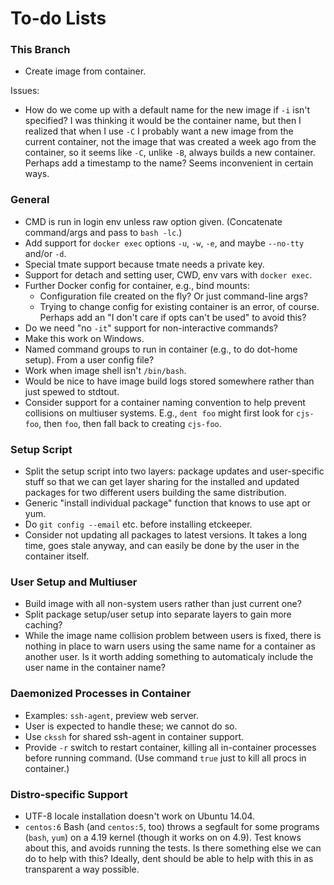 To-do Lists
===========

### This Branch

- Create image from container.

Issues:
- How do we come up with a default name for the new image if `-i`
  isn't specified? I was thinking it would be the container name, but
  then I realized that when I use `-C` I probably want a new image
  from the current container, not the image that was created a week
  ago from the container, so it seems like `-C`, unlike `-B`, always
  builds a new container. Perhaps add a timestamp to the name? Seems
  inconvenient in certain ways.

### General

- CMD is run in login env unless raw option given. (Concatenate
  command/args and pass to `bash -lc`.)
- Add support for `docker exec` options `-u`, `-w`, `-e`, and maybe
  `--no-tty` and/or `-d`.
- Special tmate support because tmate needs a private key.
- Support for detach and setting user, CWD, env vars with `docker exec`.
- Further Docker config for container, e.g., bind mounts:
  - Configuration file created on the fly? Or just command-line args?
  - Trying to change config for existing container is an error, of course.
    Perhaps add an "I don't care if opts can't be used" to avoid this?
- Do we need "no `-it`" support for non-interactive commands?
- Make this work on Windows.
- Named command groups to run in container (e.g., to do dot-home setup).
  From a user config file?
- Work when image shell isn't `/bin/bash`.
- Would be nice to have image build logs stored somewhere rather than just
  spewed to stdtout.
- Consider support for a container naming convention to help prevent
  collisions on multiuser systems. E.g., `dent foo` might first look for
  `cjs-foo`, then `foo`, then fall back to creating `cjs-foo`.

### Setup Script

- Split the setup script into two layers: package updates and
  user-specific stuff so that we can get layer sharing for the
  installed and updated packages for two different users building the
  same distribution.
- Generic "install individual package" function that knows to use apt
  or yum.
- Do `git config --email` etc. before installing etckeeper.
- Consider not updating all packages to latest versions. It takes a
  long time, goes stale anyway, and can easily be done by the user in
  the container itself.

### User Setup and Multiuser

- Build image with all non-system users rather than just current one?
- Split package setup/user setup into separate layers to gain more caching?
- While the image name collision problem between users is fixed, there is
  nothing in place to warn users using the same name for a container as
  another user. Is it worth adding something to automaticaly include the
  user name in the container name?

### Daemonized Processes in Container

- Examples: `ssh-agent`, preview web server.
- User is expected to handle these; we cannot do so.
- Use `ckssh` for shared ssh-agent in container support.
- Provide `-r` switch to restart container, killing all in-container
  processes before running command. (Use command `true` just to kill
  all procs in container.)

### Distro-specific Support

- UTF-8 locale installation doesn't work on Ubuntu 14.04.
- `centos:6` Bash (and `centos:5`, too) throws a segfault for some
  programs (`bash`, `yum`) on a 4.19 kernel (though it works on on
  4.9). Test knows about this, and avoids running the tests. Is there
  something else we can do to help with this? Ideally, dent should be
  able to help with this in as transparent a way possible.

